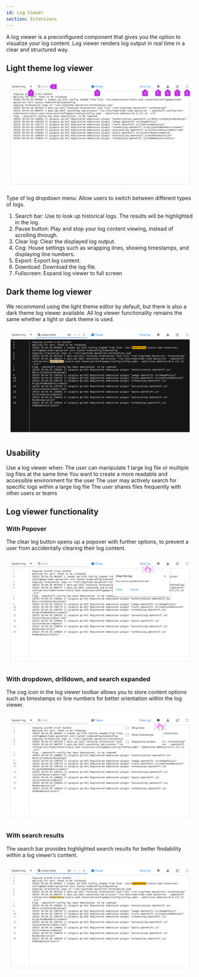 ```yaml
---
id: Log Viewer
section: Extensions
---
```


A log viewer is a preconfigured component that gives you the option to visualize your log content. Log viewer renders log output in real time in a clear and structured way.

## Light theme log viewer

<img src="./img/logviewer.png" alt="Log Viewer"/>

Type of log dropdown menu: Allow users to switch between different types of logs.
1. Search bar: Use to look up historical logs. The results will be highlighted in the log.
2. Pause button: Play and stop your log content viewing, instead of scrolling through.
3. Clear log: Clear the displayed log output.
4. Cog: House settings such as wrapping lines, showing timestamps, and displaying line numbers.
5. Export: Export log content.
6. Download: Download the log file.
7. Fullscreen: Expand log viewer to full screen

## Dark theme log viewer
We recommend using the light theme editor by default, but there is also a dark theme log viewer
available. All log viewer functionality remains the same whether a light or dark theme is used.

<img src="./img/logviewerdark.png" alt="Dark theme log viewer"/>

## Usability
Use a log viewer when:
The user can manipulate 1 large log file or multiple log files at the same time
You want to create a more readable and accessible environment for the user
The user may actively search for specific logs within a large log file
The user shares files frequently with other users or teams

## Log viewer functionality

### With Popover
The clear log button opens up a popover with further options, to prevent a user from accidentally clearing their log content.

<img src="./img/logviewerclear.png" alt="Clear this log popover open on a Log viewer"/>

### With dropdown, drilldown, and search expanded
The cog icon in the log viewer toolbar allows you to store content options such as timestamps or line numbers for better orientation within the log viewer.

<img src="./img/logviewercog.png" alt="Cog options open on a Log viewer"/>

### With search results
The search bar provides highlighted search results for better findability within a log viewer’s content.

<img src="./img/logviewersearch.png" alt="Log Viewer with highlighted search results"/>